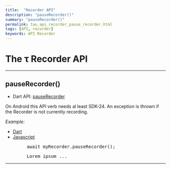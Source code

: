 ```yaml
---
title:  "Recorder API"
description: "pauseRecorder()"
summary: "pauseRecorder()"
permalink: tau_api_recorder_pause_recorder.html
tags: [API, recorder]
keywords: API Recorder
---
```

# The &tau; Recorder API

------------------------------------------------------------------------------------------------------------------------

## pauseRecorder()

- Dart API: [pauseRecorder](pages/flutter-sound/api/recorder/FlutterSoundRecorder/pauseRecorder.html)

On Android this API verb needs al least SDK-24.
An exception is thrown if the Recorder is not currently recording.

*Example:*
<ul id="profileTabs" class="nav nav-tabs">
    <li class="active"><a href="#dart" data-toggle="tab">Dart</a></li>
    <li><a href="#javascript" data-toggle="tab">Javascript</a></li>
</ul>
<div class="tab-content">

<div role="tabpanel" class="tab-pane active" id="dart">

<pre>
        await myRecorder.pauseRecorder();
</pre>

</div>

<div role="tabpanel" class="tab-pane" id="javascript">
<pre>
        Lorem ipsum ...
</pre>
</div>

</div>


--------------------------------------------------------------------------------------------------------------------------
